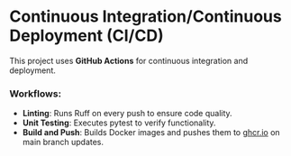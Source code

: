 # Continuous Integration/Continuous Deployment (CI/CD)

This project uses **GitHub Actions** for continuous integration and deployment.

### Workflows:
- **Linting**: Runs Ruff on every push to ensure code quality.
- **Unit Testing**: Executes pytest to verify functionality.
- **Build and Push**: Builds Docker images and pushes them to [ghcr.io](https://ghcr.io/) on main branch updates.
